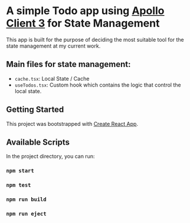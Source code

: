 # A simple Todo app using [Apollo Client 3](https://www.apollographql.com/docs/react/local-state/local-state-management/) for State Management
This app is built for the purpose of deciding the most suitable tool for the state management at my current work.

## Main files for state management:
* `cache.tsx`: Local State / Cache
* `useTodos.tsx`: Custom hook which contains the logic that control the local state.

## Getting Started

This project was bootstrapped with [Create React App](https://github.com/facebook/create-react-app).

## Available Scripts

In the project directory, you can run:

### `npm start`

### `npm test`

### `npm run build`

### `npm run eject`

